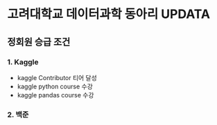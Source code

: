 # 고려대학교 데이터과학 동아리 UPDATA


## 정회원 승급 조건

### 1. Kaggle
- kaggle Contributor 티어 달성
- kaggle python course 수강
- kaggle pandas course 수강

### 2. 백준   
